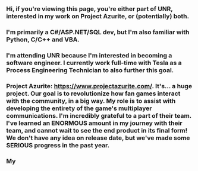 ### Hi, if you're viewing this page, you're either part of UNR, interested in my work on Project Azurite, or (potentially) both.
### I'm primarily a C#/ASP.NET/SQL dev, but I'm also familiar with Python, C/C++ and VBA. 
### I'm attending UNR because I'm interested in becoming a software engineer. I currently work full-time with Tesla as a Process Engineering Technician to also further this goal.
###  
### Project Azurite: https://www.projectazurite.com/. It's... a huge project. Our goal is to revolutionize how fan games interact with the community, in a big way. My role is to assist with developing the entirety of the game's multiplayer communications. I'm incredibly grateful to a part of their team. I've learned an ENORMOUS amount in my journey with their team, and cannot wait to see the end product in its final form! We don't have any idea on release date, but we've made some SERIOUS progress in the past year.
### My 
<!--
**Squirrel0fDeath/Squirrel0fDeath** is a ✨ _special_ ✨ repository because its `README.md` (this file) appears on your GitHub profile.

Here are some ideas to get you started:

- 🔭 I’m currently working on ...
- 🌱 I’m currently learning ...
- 👯 I’m looking to collaborate on ...
- 🤔 I’m looking for help with ...
- 💬 Ask me about ...
- 📫 How to reach me: ...
- 😄 Pronouns: ...
- ⚡ Fun fact: ...
-->
